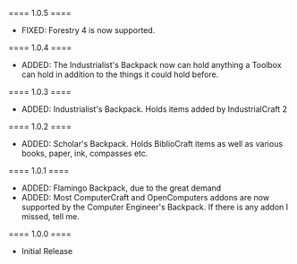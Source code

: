 ==== 1.0.5 ====

  * FIXED: Forestry 4 is now supported.

==== 1.0.4 ====

  * ADDED: The Industrialist's Backpack now can hold anything a Toolbox can hold in addition to the things it could hold before.

==== 1.0.3 ====

  * ADDED: Industrialist's Backpack. Holds items added by IndustrialCraft 2

==== 1.0.2 ====

  * ADDED: Scholar's Backpack. Holds BiblioCraft items as well as various books, paper, ink, compasses etc.

==== 1.0.1 ====

  * ADDED: Flamingo Backpack, due to the great demand
  * ADDED: Most ComputerCraft and OpenComputers addons are now supported by the Computer Engineer's Backpack. If there is any addon I missed, tell me.

==== 1.0.0 ====

  * Initial Release
